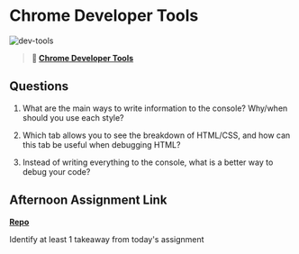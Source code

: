 # Chrome Developer Tools

![dev-tools](https://bcw.blob.core.windows.net/public/img/lesson-images/4571780153354770)

> **📖 [Chrome Developer Tools](https://codeworksacademy.com/fs-student-guide/resources/wk2/03-Chrome-Dev-Tools)**

## Questions

1. What are the main ways to write information to the console? Why/when should you use each style?

2. Which tab allows you to see the breakdown of HTML/CSS, and how can this tab be useful when debugging HTML?

3. Instead of writing everything to the console, what is a better way to debug your code?

## Afternoon Assignment Link

**[Repo](https://github.com/ElizabethKeyes/<ASSIGNMENT_REPO>)**

Identify at least 1 takeaway from today's assignment
